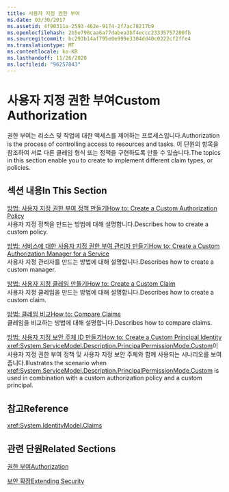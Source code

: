 ```yaml
---
title: 사용자 지정 권한 부여
ms.date: 03/30/2017
ms.assetid: 4f90311a-2593-462e-9174-2f7ac78217b9
ms.openlocfilehash: 2b5e798caa6a77dabea3bf4eccc23335757200fb
ms.sourcegitcommit: bc293b14af795e0e999e3304dd40c0222cf2ffe4
ms.translationtype: MT
ms.contentlocale: ko-KR
ms.lasthandoff: 11/26/2020
ms.locfileid: "96257843"
---
```

# <a name="custom-authorization"></a><span data-ttu-id="0aeb2-102">사용자 지정 권한 부여</span><span class="sxs-lookup"><span data-stu-id="0aeb2-102">Custom Authorization</span></span>

<span data-ttu-id="0aeb2-103">권한 부여는 리소스 및 작업에 대한 액세스를 제어하는 프로세스입니다.</span><span class="sxs-lookup"><span data-stu-id="0aeb2-103">Authorization is the process of controlling access to resources and tasks.</span></span> <span data-ttu-id="0aeb2-104">이 단원의 항목을 참조하여 서로 다른 클레임 형식 또는 정책을 구현하도록 만들 수 있습니다.</span><span class="sxs-lookup"><span data-stu-id="0aeb2-104">The topics in this section enable you to create to implement different claim types, or policies.</span></span>  
  
## <a name="in-this-section"></a><span data-ttu-id="0aeb2-105">섹션 내용</span><span class="sxs-lookup"><span data-stu-id="0aeb2-105">In This Section</span></span>  

 [<span data-ttu-id="0aeb2-106">방법: 사용자 지정 권한 부여 정책 만들기</span><span class="sxs-lookup"><span data-stu-id="0aeb2-106">How to: Create a Custom Authorization Policy</span></span>](how-to-create-a-custom-authorization-policy.md)  
 <span data-ttu-id="0aeb2-107">사용자 지정 정책을 만드는 방법에 대해 설명합니다.</span><span class="sxs-lookup"><span data-stu-id="0aeb2-107">Describes how to create a custom policy.</span></span>  
  
 [<span data-ttu-id="0aeb2-108">방법: 서비스에 대한 사용자 지정 권한 부여 관리자 만들기</span><span class="sxs-lookup"><span data-stu-id="0aeb2-108">How to: Create a Custom Authorization Manager for a Service</span></span>](how-to-create-a-custom-authorization-manager-for-a-service.md)  
 <span data-ttu-id="0aeb2-109">사용자 지정 관리자를 만드는 방법에 대해 설명합니다.</span><span class="sxs-lookup"><span data-stu-id="0aeb2-109">Describes how to create a custom manager.</span></span>  
  
 [<span data-ttu-id="0aeb2-110">방법: 사용자 지정 클레임 만들기</span><span class="sxs-lookup"><span data-stu-id="0aeb2-110">How to: Create a Custom Claim</span></span>](how-to-create-a-custom-claim.md)  
 <span data-ttu-id="0aeb2-111">사용자 지정 클레임을 만드는 방법에 대해 설명합니다.</span><span class="sxs-lookup"><span data-stu-id="0aeb2-111">Describes how to create a custom claim.</span></span>  
  
 [<span data-ttu-id="0aeb2-112">방법: 클레임 비교</span><span class="sxs-lookup"><span data-stu-id="0aeb2-112">How to: Compare Claims</span></span>](how-to-compare-claims.md)  
 <span data-ttu-id="0aeb2-113">클레임을 비교하는 방법에 대해 설명합니다.</span><span class="sxs-lookup"><span data-stu-id="0aeb2-113">Describes how to compare claims.</span></span>  
  
 [<span data-ttu-id="0aeb2-114">방법: 사용자 지정 보안 주체 ID 만들기</span><span class="sxs-lookup"><span data-stu-id="0aeb2-114">How to: Create a Custom Principal Identity</span></span>](how-to-create-a-custom-principal-identity.md)  
 <span data-ttu-id="0aeb2-115"><xref:System.ServiceModel.Description.PrincipalPermissionMode.Custom>이 사용자 지정 권한 부여 정책 및 사용자 지정 보안 주체와 함께 사용되는 시나리오를 보여 줍니다.</span><span class="sxs-lookup"><span data-stu-id="0aeb2-115">Illustrates the scenario when <xref:System.ServiceModel.Description.PrincipalPermissionMode.Custom> is used in combination with a custom authorization policy and a custom principal.</span></span>  
  
## <a name="reference"></a><span data-ttu-id="0aeb2-116">참고</span><span class="sxs-lookup"><span data-stu-id="0aeb2-116">Reference</span></span>  

 <xref:System.IdentityModel.Claims>  
  
## <a name="related-sections"></a><span data-ttu-id="0aeb2-117">관련 단원</span><span class="sxs-lookup"><span data-stu-id="0aeb2-117">Related Sections</span></span>  

 [<span data-ttu-id="0aeb2-118">권한 부여</span><span class="sxs-lookup"><span data-stu-id="0aeb2-118">Authorization</span></span>](../feature-details/authorization-in-wcf.md)  
  
 [<span data-ttu-id="0aeb2-119">보안 확장</span><span class="sxs-lookup"><span data-stu-id="0aeb2-119">Extending Security</span></span>](extending-security.md)
